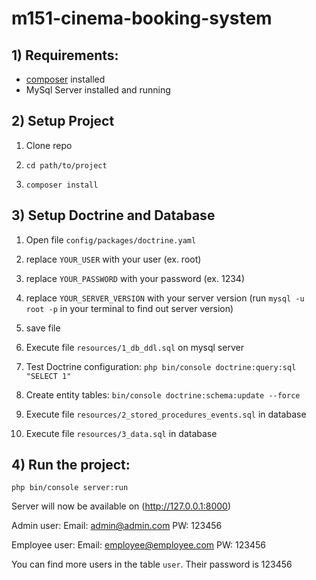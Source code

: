 # m151-cinema-booking-system
 

## 1) Requirements:

- [composer](https://getcomposer.org/) installed
- MySql Server installed and running


## 2) Setup Project

1) Clone repo

2) `cd path/to/project`

3) `composer install`


## 3) Setup Doctrine and Database

1) Open file `config/packages/doctrine.yaml`

2) replace `YOUR_USER` with your user (ex. root)

3) replace `YOUR_PASSWORD` with your password (ex. 1234)

4) replace `YOUR_SERVER_VERSION` with your server version (run `mysql -u root -p` in your terminal to find out server version)

5) save file

6) Execute file `resources/1_db_ddl.sql` on mysql server

7) Test Doctrine configuration: `php bin/console doctrine:query:sql "SELECT 1"`

8) Create entity tables: `bin/console doctrine:schema:update --force`

9) Execute file `resources/2_stored_procedures_events.sql` in database

10) Execute file `resources/3_data.sql` in database


## 4) Run the project:

`php bin/console server:run`

Server will now be available on (http://127.0.0.1:8000)

Admin user:
Email: admin@admin.com
PW: 123456

Employee user:
Email: employee@employee.com
PW: 123456

You can find more users in the table `user`. Their password is 123456


